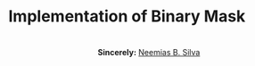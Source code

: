 # Implementation of Binary Mask


#

<p align="center"><b>Sincerely:</b> <a href="https://github.com/neemiasbsilva">Neemias B. Silva</a></p>

